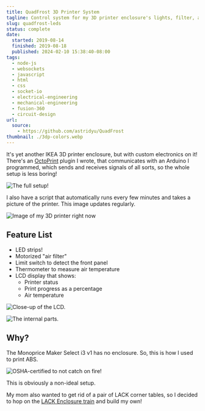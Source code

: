 ```yaml
---
title: QuadFrost 3D Printer System
tagline: Control system for my 3D printer enclosure's lights, filter, and LCD
slug: quadfrost-leds
status: complete
date:
  started: 2019-08-14
  finished: 2019-08-18
  published: 2024-02-10 15:38:40-08:00
tags:
  - node-js
  - websockets
  - javascript
  - html
  - css
  - socket-io
  - electrical-engineering
  - mechanical-engineering
  - fusion-360
  - circuit-design
url:
  source:
    - https://github.com/astridyu/QuadFrost
thumbnail: ./3dp-colors.webp
---
```


It's yet another IKEA 3D printer enclosure, but with custom electronics on it!
There's an [OctoPrint](https://octoprint.org/) plugin I wrote, that communicates
with an Arduino I programmed, which sends and receives signals of all sorts, so
the whole setup is less boring!

![The full setup!](./full-enclosure.jpg)

I also have a script that automatically runs every few minutes and takes a
picture of the printer. This image updates regularly.

![Image of my 3D printer right now](https://api.astrid.tech/3dprinter/1/snapshot.jpg)

## Feature List

- LED strips!
- Motorized "air filter"
- Limit switch to detect the front panel
- Thermometer to measure air temperature
- LCD display that shows:
  - Printer status
  - Print progress as a percentage
  - Air temperature

![Close-up of the LCD.](./lcd.jpg)

![The internal parts.](./internals.jpg)

## Why?

The Monoprice Maker Select i3 v1 has no enclosure. So, this is how I used to
print ABS.

![OSHA-certified to not catch on fire!](./old.jpg)

This is obviously a non-ideal setup.

My mom also wanted to get rid of a pair of LACK corner tables, so I decided to
hop on the
[LACK Enclosure train](https://blog.prusaprinters.org/cheap-simple-3d-printer-enclosure_7785/)
and build my own!

